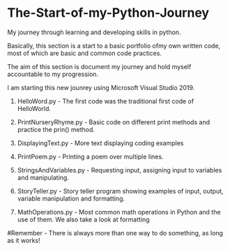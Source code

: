 # The-Start-of-my-Python-Journey
My journey through learning and developing skills in python.

Basically, this section is a start to a basic portfolio ofmy own written code, most of which are basic and common code practices.

The aim of this section is document my journey and hold myself accountable to my progression.

I am starting this new jounrey using Microsoft Visual Studio 2019.

1. HelloWord.py - The first code was the traditional first code of HelloWorld.

2. PrintNurseryRhyme.py - Basic code on different print methods and practice the prin() method.

3. DisplayingText.py - More text displaying coding examples

4. PrintPoem.py - Printing a poem over multiple lines.

5. StringsAndVariables.py - Requesting input, assigning input to variables and manipulating.

6. StoryTeller.py - Story teller program showing examples of input, output, variable manipulation and formatting.

7. MathOperations.py - Most common math operations in Python and the use of them. We also take a look at formatting

#Remember - There is always more than one way to do something, as long as it works!
